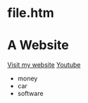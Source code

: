 # file.htm
<!DOCTYPE html>
<html>
<head>
<title>loveness' website</title>
<meta charset ="UTF-8">
<body>

 <h1>A Website</h1>
<a href="https://intombiekhulumayo.github.io/the-website/">Visit my website</a>
<a href="https://www.youtube.com/">Youtube</a>
<ul>
 <li>money</li>
 <li>car</li>
 <li>software</li>
</ul>

</body>
</html>
